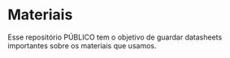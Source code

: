 # Materiais
Esse repositório PÚBLICO tem o objetivo de guardar datasheets importantes sobre os materiais que usamos.
